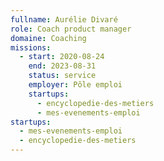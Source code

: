 ```yaml
---
fullname: Aurélie Divaré
role: Coach product manager
domaine: Coaching
missions:
  - start: 2020-08-24
    end: 2023-08-31
    status: service
    employer: Pôle emploi
    startups:
      - encyclopedie-des-metiers
      - mes-evenements-emploi
startups:
  - mes-evenements-emploi
  - encyclopedie-des-metiers
---
```


